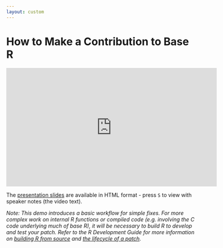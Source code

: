 ```yaml
---
layout: custom
---
```


# How to Make a Contribution to Base R

<iframe width="560" height="315" src="https://www.youtube-nocookie.com/embed/VOlF8fPf9v8" title="How to Make a Contribution to Base R - CW23 Demo" frameborder="0" allow="accelerometer; autoplay; clipboard-write; encrypted-media; gyroscope; picture-in-picture" allowfullscreen>

</iframe>

The [presentation slides](https://hturner.github.io/contributing-demo/) are available in HTML format - press `S` to view with speaker notes (the video text). 

*Note: This demo introduces a basic workflow for simple fixes. For more complex work on internal R functions or compiled code (e.g. involving the C code underlying much of base R), it will be necessary to build R to develop and test your patch. Refer to the R Development Guide for more information on [building R from source](https://contributor.r-project.org/rdevguide/GetStart.html) and [the lifecycle of a patch](https://contributor.r-project.org/rdevguide/FixBug.html).*
